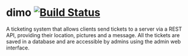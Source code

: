 # dimo [![Build Status](https://travis-ci.org/DimoSupportTicketing/dimo-core.svg?branch=dev)](https://travis-ci.org/DimoSupportTicketing/dimo-core)
A ticketing system that allows clients send tickets to a server via a REST API, providing their location, pictures and a message.
All the tickets are saved in a database and are accessible by admins using the admin web interface.
